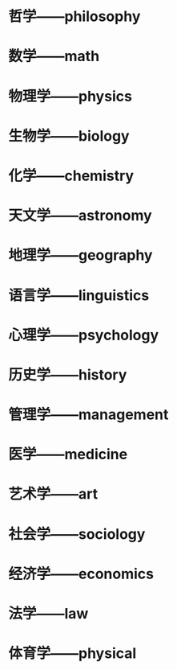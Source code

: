 # 哲学——philosophy

# 数学——math

# 物理学——physics

# 生物学——biology

# 化学——chemistry

# 天文学——astronomy

# 地理学——geography

# 语言学——linguistics

# 心理学——psychology

# 历史学——history

# 管理学——management

# 医学——medicine

# 艺术学——art

# 社会学——sociology

# 经济学——economics

# 法学——law

# 体育学——physical
